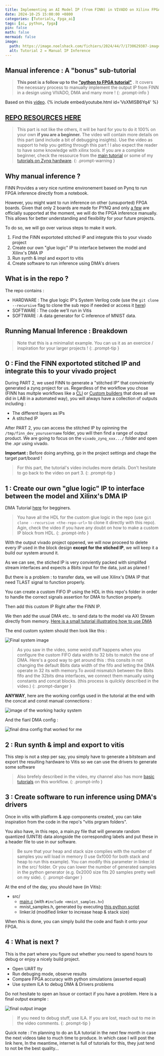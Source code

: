 ```yaml
---
title: Implementing an AI Model IP (from FINN) in VIVADO on Xilinx FPGA
date: 2024-10-25 15:00:00 +0800
categories: [Tutorials, Fpga_ai]
tags: [ai, python, fpga]
pin: false
math: false
mermaid: false
image:
  path: https://image.noelshack.com/fichiers/2024/44/7/1730629387-image-py2-fpga-2l.jpg
  alt: Tutorial 2 = Manual IP Inference
---
```


## Manual inference : A "bonus" sub-tutorial

> **This post is a follow up to the ["python to FPGA tutorial"](https://0bab1.github.io/BRH/posts/PY2FPGA/)** . It covers the necessary process to manually implement the output IP from FINN in a design using VIVADO, DMA and many more !
{: .prompt-info }

Based on this [video](https://www.youtube.com/watch?v=VsXMlSB6Yq4).
{% include embed/youtube.html id='VsXMlSB6Yq4' %}

## [REPO RESOURCES HERE](https://github.com/0BAB1/BRH_Tutorials/tree/main/8%20Python%20to%20FPGA/3_manual_inference)

> This part is not like the others, it will be hard for you to do it 100% on your own **if you are a beginner.** The video will contain more details on this part (and include a bit of debugging insights). Use the video as support to help you getting through this part ! I also expect the reader to have some knowledge with xilinx tools. If you are a complete beginner, check the ressource from the [main tutorial](https://0bab1.github.io/BRH/posts/PY2FPGA/) or some of my [tutorials on Zynq hardware](https://www.youtube.com/watch?v=DQHTSelupDs&list=PLCn4eX6oSgMbgI4WERry0XnHiVysNqtGc).
{: .prompt-warning }

## Why manual inference ?

FINN Provides a very nice runtime environement based on Pynq to run FPGA inference directly from a notebook.

However, you might want to run inference on other (unsuported) FPGA boards. Given that only 2 boards are made for PYNQ and only [a few](https://www.pynq.io/boards.html) are officially supported at the moment, we will do the FPGA inference manually.
This allows for better understanding and flexibility for your future projects.

To do so, we will go over various steps to make it work.

1. Find the FINN exportoted stitched IP and integrate this to your vivado project
2. Create our own "glue logic" IP to interface between the model and Xilinx's DMA IP
3. Run synth & impl and export to vitis
4. Create software to run inference using DMA's drivers

## What is in the repo ?

The repo contains :

- HARDWARE : The glue logic IP's System Verilog code (use  the ```git clone --recursive``` flag to clone the sub repo if needed or access it [here](https://github.com/0BAB1/Axi-Stream-FIFO-for-FINN))
- SOFTWARE : The code we'll run in Vitis
- SOFTWARE : A data generator for C inference of MNIST data.

## Running Manual Inference : Breakdown

> Note that this is a minimalist example. You can us it as an exercice / inspiration for your larger projects !
{: .prompt-tip }

## 0 : Find the FINN exportoted stitched IP and integrate this to your vivado project

During PART 2, we used FINN to generate a "stitched IP" that conviniently generated a zynq project for us. Regardless of the workflow you chose (FINN has multple workflows like a [CLI](https://finn.readthedocs.io/en/latest/command_line.html) or [Custom builders](https://finn.readthedocs.io/en/latest/command_line.html) that does all we did in LAB in a automated way), you will always have a collection of outputs including :

- The different layers as IPs
- A stitched IP

After PART 2, you can access the stitched IP by opinning the ```/tmp/finn_dev_yourusername``` folder, you will then find a range of output product.
We are going to focus on the ```vivado_zynq_xxx.../``` folder and open the .xpr using vivado.

**Important :** Before doing anything, go in the project settings and chage the target part/board !

> For this part, the tutorial's video includes more details. Don't hesitate to go back to the video on part 3.
{: .prompt-tip }

## 1 : Create our own "glue logic" IP to interface between the model and Xilinx's DMA IP

DMA Tutorial [here](https://www.youtube.com/watch?v=aySO9jCKj9g) for begginers.

> You have all the HDL for the custom glue logic in the repo (use g```it clone --recursive <the-repo-url>``` to clone it directly with this repo). Agin, check the video if you have any doubt on how to make a custom IP block from HDL.
{: .prompt-info }

With the output vivado project oppened, we will now proceed to delete every IP used in the block design **except for the stiched IP**, we will keep it a build our system around it.

As we can see, the stiched IP is very conviently packed with simplifed stream interfaces and expects a 8bits input for the data, just as planed !

But there is a problem : to transfer data, we will use Xilinx's DMA IP that need TLAST signal to function properly.

You can create a custom FIFO IP using the HDL in this repo's folder in order to handle the correct signals assertion for DMA to function properly.

Then add this custom IP Right after the FINN IP.

We then add the usual DMA etc.. to send data to the model via AXI Stream directly from memory. [Here is a small tutorial illustrating how to use DMA](https://www.youtube.com/watch?v=aySO9jCKj9g)

The end custom system should then look like this :

![Final system image](https://raw.githubusercontent.com/0BAB1/BRH_Tutorials/refs/heads/main/8%20Python%20to%20FPGA/3_manual_inference/final_custom_system.png)

> As you saw in the video, some weird stuff happens when you configure the custom FIFO data width to 32 bits to match the one of DMA. Here's a good way to get around this : this consits in not changing the default 8bits data width of the fifo and letting the DMA operate in 32 its with memory.To avoid mismatch between the 8bits fifo and the 32bits dma interfaces, we connect them manually using constants and concat blocks. (this process is quilckly described in the video.)
{: .prompt-danger }

**ANYWAY**, here are the working configs used in the tutorial at the end with the concat and const manual connections :

![image of the working hacky system](https://raw.githubusercontent.com/0BAB1/BRH_Tutorials/refs/heads/main/8%20Python%20to%20FPGA/3_manual_inference/hack_bug.png)

And the fianl DMA config :

![final dma config that worked for me](https://raw.githubusercontent.com/0BAB1/BRH_Tutorials/refs/heads/main/8%20Python%20to%20FPGA/3_manual_inference/working_dma_config.png)

## 2 : Run synth & impl and export to vitis

This step is not a step per say, you simply have to generate a bitsteam and export the resulting hardware to Vitis so we can use the drivers to generate some software

> Also brefely described in the video, my channel also has more [basic tutorials](https://www.youtube.com/watch?v=zJJTxOT37K4) on this workflow.
{: .prompt-info }

## 3 : Create software to run inference using DMA's drivers

Once in vitis with platform & app components created, you can take inspiration from the code in the repo's "vitis prgram folders".

You also have, in this repo, a main.py file that will generate random quantized (UINT8) data alongside the corresponding labels and put these in a header file to use in our software.

> Be sure that your heap and stack size complies with the number of samples you will load in memory (I use 0xf000 for both stack and heap to run this example). You can modify this parameter in linker.ld in the src/ folder. Or you can lower the number of generated samples in the python generator (e.g. 0x2000 size fits 20 samples pretty well on my side).
{: .prompt-danger }

At the end of the day, you should have (in Vitis):

- src/
  - [main.c](https://github.com/0BAB1/BRH_Tutorials/blob/main/8%20Python%20to%20FPGA/3_manual_inference/vitis_software/main.c) (with ```#include <mnist_samples.h>```)
  - mnist_samples.h, generated by executing [this python script](https://github.com/0BAB1/BRH_Tutorials/blob/main/8%20Python%20to%20FPGA/3_manual_inference/vitis_software/generate_test_data.py)
  - linker.ld (modified linker to increase heap & stack size)

When this is done, you can simply build the code and flash it onto your FPGA.

## 4 : What is next ?

This is the part where you figure out whether you need to spend hours to debug or enjoy a nicely build project.

- Open UART tty
- Run debuging mode, observe results
- Compare FPGA accuracy with python simulations (asserted equal)
- Use system ILA to debug DMA & Drivers problems

Do not hesitate to open an Issue or contact if you have a problem. Here is a final output example :

![final output image](https://raw.githubusercontent.com/0BAB1/BRH_Tutorials/refs/heads/main/8%20Python%20to%20FPGA/3_manual_inference/final_output.png)

> If you need to debug stuff, use ILA. If you are lost, reach out to me in the video comments.
{: .prompt-tip }

Quick note : I'm planning to do an ILA tutorial in the next few month in case the next videos take to much time to produce. In which case I will post the link here, In the meantime, internet is full of tutorials for this, they just tend to not be the best quality...
